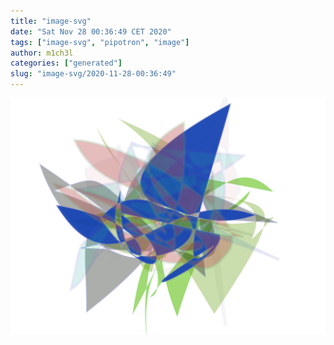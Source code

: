 ```yaml
---
title: "image-svg"
date: "Sat Nov 28 00:36:49 CET 2020"
tags: ["image-svg", "pipotron", "image"]
author: m1ch3l
categories: ["generated"]
slug: "image-svg/2020-11-28-00:36:49"
---
```


![](image.svg)
